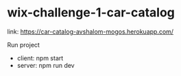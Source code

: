 # wix-challenge-1-car-catalog
link: https://car-catalog-avshalom-mogos.herokuapp.com/

Run project

- client: npm start 
- server: npm run dev 
